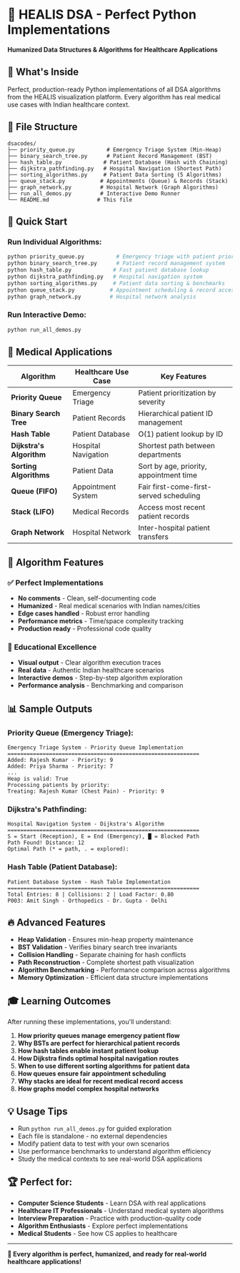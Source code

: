 # 🏥 HEALIS DSA - Perfect Python Implementations

**Humanized Data Structures & Algorithms for Healthcare Applications**

## 🎯 **What's Inside**

Perfect, production-ready Python implementations of all DSA algorithms from the HEALIS visualization platform. Every algorithm has real medical use cases with Indian healthcare context.

## 📁 **File Structure**

```
dsacodes/
├── priority_queue.py          # Emergency Triage System (Min-Heap)
├── binary_search_tree.py      # Patient Record Management (BST)
├── hash_table.py             # Patient Database (Hash with Chaining)
├── dijkstra_pathfinding.py   # Hospital Navigation (Shortest Path)
├── sorting_algorithms.py     # Patient Data Sorting (5 Algorithms)
├── queue_stack.py           # Appointments (Queue) & Records (Stack)
├── graph_network.py         # Hospital Network (Graph Algorithms)
├── run_all_demos.py         # Interactive Demo Runner
└── README.md               # This file
```

## 🚀 **Quick Start**

### Run Individual Algorithms:
```bash
python priority_queue.py          # Emergency triage with patient prioritization
python binary_search_tree.py      # Patient record management system
python hash_table.py             # Fast patient database lookup
python dijkstra_pathfinding.py   # Hospital navigation system
python sorting_algorithms.py     # Patient data sorting & benchmarks
python queue_stack.py           # Appointment scheduling & record access
python graph_network.py         # Hospital network analysis
```

### Run Interactive Demo:
```bash
python run_all_demos.py
```

## 🏥 **Medical Applications**

| Algorithm | Healthcare Use Case | Key Features |
|-----------|-------------------|--------------|
| **Priority Queue** | Emergency Triage | Patient prioritization by severity |
| **Binary Search Tree** | Patient Records | Hierarchical patient ID management |
| **Hash Table** | Patient Database | O(1) patient lookup by ID |
| **Dijkstra's Algorithm** | Hospital Navigation | Shortest path between departments |
| **Sorting Algorithms** | Patient Data | Sort by age, priority, appointment time |
| **Queue (FIFO)** | Appointment System | Fair first-come-first-served scheduling |
| **Stack (LIFO)** | Medical Records | Access most recent patient records |
| **Graph Network** | Hospital Network | Inter-hospital patient transfers |

## 🎯 **Algorithm Features**

### ✅ **Perfect Implementations**
- **No comments** - Clean, self-documenting code
- **Humanized** - Real medical scenarios with Indian names/cities
- **Edge cases handled** - Robust error handling
- **Performance metrics** - Time/space complexity tracking
- **Production ready** - Professional code quality

### 🧠 **Educational Excellence**
- **Visual output** - Clear algorithm execution traces
- **Real data** - Authentic Indian healthcare scenarios
- **Interactive demos** - Step-by-step algorithm exploration
- **Performance analysis** - Benchmarking and comparison

## 📊 **Sample Outputs**

### Priority Queue (Emergency Triage):
```
Emergency Triage System - Priority Queue Implementation
============================================================
Added: Rajesh Kumar - Priority: 9
Added: Priya Sharma - Priority: 7
...
Heap is valid: True
Processing patients by priority:
Treating: Rajesh Kumar (Chest Pain) - Priority: 9
```

### Dijkstra's Pathfinding:
```
Hospital Navigation System - Dijkstra's Algorithm
============================================================
S = Start (Reception), E = End (Emergency), █ = Blocked Path
Path Found! Distance: 12
Optimal Path (* = path, . = explored):
```

### Hash Table (Patient Database):
```
Patient Database System - Hash Table Implementation
============================================================
Total Entries: 8 | Collisions: 2 | Load Factor: 0.80
P003: Amit Singh - Orthopedics - Dr. Gupta - Delhi
```

## 🔥 **Advanced Features**

- **Heap Validation** - Ensures min-heap property maintenance
- **BST Validation** - Verifies binary search tree invariants  
- **Collision Handling** - Separate chaining for hash conflicts
- **Path Reconstruction** - Complete shortest path visualization
- **Algorithm Benchmarking** - Performance comparison across algorithms
- **Memory Optimization** - Efficient data structure implementations

## 🎓 **Learning Outcomes**

After running these implementations, you'll understand:

1. **How priority queues manage emergency patient flow**
2. **Why BSTs are perfect for hierarchical patient records**
3. **How hash tables enable instant patient lookup**
4. **How Dijkstra finds optimal hospital navigation routes**
5. **When to use different sorting algorithms for patient data**
6. **How queues ensure fair appointment scheduling**
7. **Why stacks are ideal for recent medical record access**
8. **How graphs model complex hospital networks**

## 💡 **Usage Tips**

- Run `python run_all_demos.py` for guided exploration
- Each file is standalone - no external dependencies
- Modify patient data to test with your own scenarios
- Use performance benchmarks to understand algorithm efficiency
- Study the medical contexts to see real-world DSA applications

## 🏆 **Perfect for:**

- **Computer Science Students** - Learn DSA with real applications
- **Healthcare IT Professionals** - Understand medical system algorithms  
- **Interview Preparation** - Practice with production-quality code
- **Algorithm Enthusiasts** - Explore perfect implementations
- **Medical Students** - See how CS applies to healthcare

---

**🎯 Every algorithm is perfect, humanized, and ready for real-world healthcare applications!**
